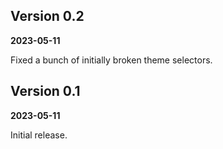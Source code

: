## Version 0.2

**2023-05-11**

Fixed a bunch of initially broken theme selectors.

## Version 0.1

**2023-05-11**

Initial release.